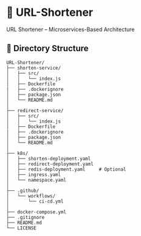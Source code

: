 # 📌 URL-Shortener

URL Shortener – Microservices-Based Architecture

## 📁 Directory Structure

```
URL-Shortener/
├── shorten-service/
│   ├── src/
│   │   └── index.js
│   ├── Dockerfile
|   ├── .dockerignore
│   ├── package.json
│   └── README.md
│
├── redirect-service/
│   ├── src/
│   │   └── index.js
│   ├── Dockerfile
|   ├── .dockerignore
│   ├── package.json
│   └── README.md
│
├── k8s/
│   ├── shorten-deployment.yaml
│   ├── redirect-deployment.yaml
│   ├── redis-deployment.yaml     # Optional
│   ├── ingress.yaml
│   └── namespace.yaml
│
├── .github/
│   └── workflows/
│       └── ci-cd.yml
│
├── docker-compose.yml
├── .gitignore
├── README.md
└── LICENSE
```
